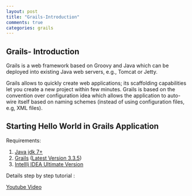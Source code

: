```yaml
---
layout: post
title: "Grails-Introduction"
comments: true
categories: grails
---
```


## Grails- Introduction
Grails is a web framework based on Groovy and Java which can be deployed into existing Java web servers, e.g., Tomcat or Jetty.

Grails allows to quickly create web applications; its scaffolding capabilities let you create a new project within few minutes. Grails is based on the convention over configuration idea which allows the application to auto-wire itself based on naming schemes (instead of using configuration files, e.g, XML files).

## Starting Hello World in Grails Application

Requirements:
1. [Java jdk 7+](http://www.oracle.com/technetwork/java/javase/downloads/index.html)
2. [Grails](https://grails.org/) ([Latest Version 3.3.5](http://grails.org/download.html))
3. [IntellIj IDEA Ultimate Version](https://www.jetbrains.com/idea/download/#section=windows)

Details step by step tutorial :

[Youtube Video](https://www.youtube.com/watch?v=12RlSfxtO1k)



